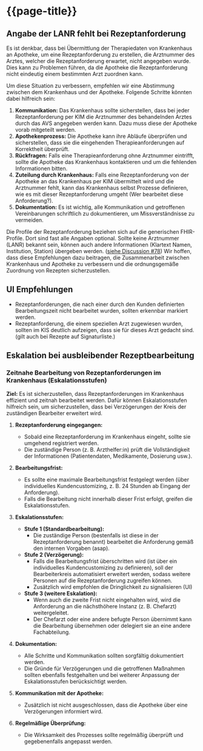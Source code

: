# {{page-title}}

## Angabe der LANR fehlt bei Rezeptanforderung

Es ist denkbar, dass bei Übermittlung der Therapiedaten von Krankenhaus an Apotheke, um eine Rezeptanforderung zu erstellen, die Arztnummer des Arztes, welcher die Rezeptanforderung erwartet, nicht angegeben wurde. Dies kann zu Problemen führen, da die Apotheke die Rezeptanforderung nicht eindeutig einem bestimmten Arzt zuordnen kann.

Um diese Situation zu verbessern, empfehlen wir eine Abstimmung zwischen dem Krankenhaus und der Apotheke. Folgende Schritte könnten dabei hilfreich sein:

1.  **Kommunikation:** Das Krankenhaus sollte sicherstellen, dass bei jeder Rezeptanforderung per KIM die Arztnummer des behandelnden Arztes durch das AVS angegeben werden kann. Dazu muss diese der Apotheke vorab mitgeteilt werden.
2.  **Apothekenprozess:** Die Apotheke kann ihre Abläufe überprüfen und sicherstellen, dass sie die eingehenden Therapieanforderungen auf Korrektheit überprüft.
3.  **Rückfragen:** Falls eine Therapieanforderung ohne Arztnummer eintrifft, sollte die Apotheke das Krankenhaus kontaktieren und um die fehlenden Informationen bitten.
4.  **Zuteilung durch Krankenhaus:** Falls eine Rezeptanforderung von der Apotheke an das Krankenhaus per KIM übermittelt wird und die Arztnummer fehlt, kann das Krankenhaus selbst Prozesse definieren, wie es mit dieser Rezeptanforderung umgeht (Wer bearbeitet diese Anforderung?).
5.  **Dokumentation:** Es ist wichtig, alle Kommunikation und getroffenen Vereinbarungen schriftlich zu dokumentieren, um Missverständnisse zu vermeiden.

Die Profile der Rezeptanforderung beziehen sich auf die generischen FHIR-Profile. Dort sind fast alle Angaben optional. Sollte keine Arztnummer (LANR) bekannt sein, können auch andere Informationen (Klartext Namen, Institution, Station) übergeben werden. ([siehe Discussion #78](https://github.com/gematik/spec-E-Rezept-ServiceRequest/discussions/78))
Wir hoffen, dass diese Empfehlungen dazu beitragen, die Zusammenarbeit zwischen Krankenhaus und Apotheke zu verbessern und die ordnungsgemäße Zuordnung von Rezepten sicherzustellen.

## UI Empfehlungen
-   Rezeptanforderungen, die nach einer durch den Kunden definierten Bearbeitungszeit nicht bearbeitet wurden, sollten erkennbar markiert werden. 
-   Rezeptanforderung, die einem speziellen Arzt zugewiesen wurden, sollten im KIS deutlich aufzeigen, dass sie für dieses Arzt gedacht sind. (gilt auch bei Rezepte auf Signaturliste.)
    

## Eskalation bei ausbleibender Rezeptbearbeitung

### Zeitnahe Bearbeitung von Rezeptanforderungen im Krankenhaus (Eskalationsstufen)

**Ziel:**
Es ist sicherzustellen, dass Rezeptanforderungen im Krankenhaus effizient und zeitnah bearbeitet werden. Dafür können Eskalationsstufen hilfreich sein, um sicherzustellen, dass bei Verzögerungen der Kreis der zuständigen Bearbeiter erweitert wird.

1.  **Rezeptanforderung eingegangen:**
    -   Sobald eine Rezeptanforderung im Krankenhaus eingeht, sollte sie umgehend registriert werden.
    -   Die zuständige Person (z. B. Arzthelfer:in) prüft die Vollständigkeit der Informationen (Patientendaten, Medikamente, Dosierung usw.).
        
2.  **Bearbeitungsfrist:**
    -   Es sollte eine maximale Bearbeitungsfrist festgelegt werden (über individuelles Kundencustomizing, z. B. 24 Stunden ab Eingang der Anforderung).
    -   Falls die Bearbeitung nicht innerhalb dieser Frist erfolgt, greifen die Eskalationsstufen.
        
3.  **Eskalationsstufen:**
    -   **Stufe 1 (Standardbearbeitung):**
        -   Die zuständige Person (bestenfalls ist diese in der Rezeptanforderung benannt) bearbeitet die Anforderung gemäß den internen Vorgaben (asap).
    -   **Stufe 2 (Verzögerung):**
        -   Falls die Bearbeitungsfrist überschritten wird (ist über ein individuelles Kundencustomizing zu definieren), soll der Bearbeiterkreis automatisiert erweitert werden, sodass weitere Personen auf die Rezeptanforderung zugreifen können.
        -   Zusätzlich wird empfohlen die Dringlichkeit zu signalisieren (UI)
    -   **Stufe 3 (weitere Eskalation):**
        -   Wenn auch die zweite Frist nicht eingehalten wird, wird die Anforderung an die nächsthöhere Instanz (z. B. Chefarzt) weitergeleitet.
        -   Der Chefarzt oder eine andere befugte Person übernimmt kann die Bearbeitung übernehmen oder delegiert sie an eine andere Fachabteilung.
            
4.  **Dokumentation:**
    -   Alle Schritte und Kommunikation sollten sorgfältig dokumentiert werden.
    -   Die Gründe für Verzögerungen und die getroffenen Maßnahmen sollten ebenfalls festgehalten und bei weiterer Anpassung der Eskalationsstufen berücksichtigt werden.
        
5.  **Kommunikation mit der Apotheke:**
    -   Zusätzlich ist nicht ausgeschlossen, dass die Apotheke über eine Verzögerungen informiert wird.
        
6.  **Regelmäßige Überprüfung:**
    -   Die Wirksamkeit des Prozesses sollte regelmäßig überprüft und gegebenenfalls angepasst werden.
